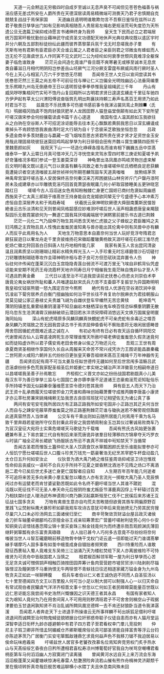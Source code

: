 <!-- { "loadSidebar": true } -->
　　天道一元会黙运无穷极四时自成岁至诚以无息声臭不可闻但见苍苍色福善与祸滛应感无差忒所安在人爵所贵在天德深居读周易精微端可测畏天乃君子忠慎期自克兢兢复战战于焉保家国
　　天道幽且逺明明谁敢欺勿言不吾察日鉴恒在兹所以古君子敬畏日孳孳出门如有见影响真相随吾人贵居易左绳右更规滛荒茍失度恐为天所遗公旦无逸篇卫侯抑戒诗愿言书诸绅终身为我师
　　皇天生下民而必立之君端居统万国宵旰极忧勤创业藉神武守成资圣文功德配天地休声光典坟典坟既以逺区宇时并分六朝及五部割标徒纷纭此疆而彼界蒸黎蒙兵氛干戈无时息嗟我赤子羣
　　有天斯有地有君斯有臣君臣亦天合谁云属之人君者臣之亲臣则君之邻微虫有蜂蚁而人岂无伦不见唐虞世五人作同寅不见文武时二公为经纶如何衰季世颓风竟难淳全躯保妻子临危谁致身
　　茫茫元会间造化竟谁尸昏旦既不爽寒暑无或移至诚本无息庶类自蕃滋日月相代明阴阳岂参差岳山坯厥气江河分厥支雷霆布厥威风雨行厥时圣人今在上天心与相冝八万六千岁悠悠无尽期
　　吾闻帝王世人文日以宣间尝读其书抚巻思茫然三王莫之尚五帝不可前征伐与禅让仁义岂偏全光明烛幽远心法垂简编羣生乐熈皥九州岛无倒悬帝王日以逺明哲徒拳拳恭惟我皇祖绳武三千年
　　丹山有威凤哕哕集梧冈竹实茍不饱丹山复回翔所以古明君求贤日遑遑玄纁走千里征车驰四方伊尹起有莘太公兴渭阳傅说奋版筑孔明出荆襄扶持頼三寿声名髙百王用贤乃如此时君当不忘
　　兹晨忽不乐抚膺多可伤披书感前事令我涕沾裳凤鸾止荆棘■〈氏鸟〉鸮据梧冈驺虞不饱肉豺狼厌肥羊人龙困田野人猫登庙堂倒颠有如此天下安所望吁嗟汉唐宋参会何纷攘载读虞书篇千古心遑遑
　　南国有佳人温其颜如玉我欲往从之白驹在空谷斯人不可招泥涂讵能辱去往本无心飘飘若黄鹄我思日以深玄纁谩成束掉头不肯顾悠悠我衷曲清时足大行胡为自彳亍念彼采芝歌独坐恒忽忽
　　吕政多遗金商辛多羡财鹿台与嬴藏一炬飞烟埃吾思古贤君所贵在贤才贤才足资世金玉安用哉此理固易晓彼狂迷莫回鸡鸣起孳孳为利日徘徊会田有齐魏斗寳生嫌猜四臣照千里魏恵颜如灰
　　我观天下山一一坯造化峥嵘各擅名而谁肯相下巍巍五岳中崇髙维泰华一掌入云霄日月真可借冲天几万寻恍惚来灵驾氷雪四时寒三庚讵知夏嗟予夙好竒藩维况多暇扪参试一登玉姜莫深讶
　　神龟曽出洛凤凰亦鸣岐灵物岂虚来解后文明时羲文既以逺元气日以衰虽有麟与凤致之者为谁嗟嗟仲尼氏栖栖良足悲获麟竟遭毙识者空涟洏嗤彼五胡世祯祥何所期苍麟驾鼓车天道真嗤嗤
　　放勲结茅茨神禹卑宫室吁嗟古圣人安居保终吉奈何秦汉来万邦困据拮山林穷斧斤门户罄丹漆阿房未及成建章亦以毕雕镌竞滛巧回首竟萧瑟夜眠庸几何小轩取容膝睡美五更钟晓窓踏红日
　　嗟嗟今古人滔滔迷女色焉知粉触髅亡身更亡国妲已商纣危褒姒周幽惑西施吴子亡太真三郎踣于维髙世王持身能自克宠姬欲同辇无宁亏盛德予心本冲素万虑恒自息深居养太和于焉趋寿域
　　伏羲抚云泉神明钦厥德大舜鼓南薫斯民愠皆絶谁云古乐淡清和见天则曽闻凤格韶感应妙难测吁嗟后世人滛声相蛊惑唐皇亲羯鼓梨园乐无极霓裳欲何为一舞遂亡国我耳厌喧阗端居守渊黙窻前披乐书古道已荆棘
　　茫茫一元化二气乃屈伸万物生其间悉含天地仁虎狼之父子蜂蚁之君臣雎鸠之夫妇鸿鴈之主宾物且具人性愧此蚩蚩民谁知禽与兽亦能出其伦禽中则有凤兽中亦有麟人而反乎此焉用名为人
　　天地生万物意思本自嘉奈何当世人玩好竞浮夸隋君恣厥狂宸逰日以奢龙舟走千里贪彼维扬花宋徽蹈覆辙黄杨致天涯吁嗟花石纲江淮尽虎蛇炀亡徽北狩回首白日斜唐人牡丹地相传能几家
　　我家有美玉人言出昆冈清姿温且润素质坚以刚珊瑚让精彩水精失辉光玉人一入手珍重无时忘琢磨借沙石切磋付刀铓雕镌制瑚琏専攻作圭璋神明许相与君子良可方但恐珷玞混弃置令人伤
　　神仙驻何许传闻在蓬莱沉沉白玉宫隐隐青莲台弱流不可渡万里无飞埃自非鹤背仙凭虚讵能来安期不死药王母流霞杯天地许同寿日月宁相催我生竟茫昧自愧非仙才至人不可遇且酌黄金罍
　　三代日以逺至治不可追我尝读前史抚巻心伤悲炎刘崇伯术李唐竟沦夷女祸世所耻和蕃人共嗤逮兹赵宋氏兵力苦不支委靡不复振甘为异国欺明明我皇祖仗钺驱熊貔一怒九围定百世今熈熈
　　絶代有佳人优游在空谷渇饮涧中泉饥飡岩下菊穷居养贞白衡门擅幽独如何治平世长往不肯复劝尔脱麻衣为君挂朝服山灵莫见疑公家正悬禄丈夫贵雄飞胡为自雌伏登车早幡然无苦恋黄犊
　　乾坤乖气薄阴阳镇差乱重雾结重阴漫漫不知旦幽岩木魅栖深谷鬼车唤百怪恣纵横羣阴欝无散阳乌忽东生沧溟涌霄汉赫赫破顽云潜回若氷泮须臾障碍消悠远天文焕万国属皇明寰海同灿灿
　　深山有蛇虎晴原多凤麟凤麟真快覩蛇虎不可亲虎蛇有余毒近之噬吾身凤麟乃灵瑞致之苦无因我尝读古书于焉求屈伸昏昏茍不察贻患将无垠闲居感畴昔用舍怨因循蛇虎既难近逺之诚在人
　　有初必有终有日必有夜天运自循环阴阳交代谢曽闻古仙人云霄逺凌跨死生亦常理谁惟天所赦吁嗟老佛徒蚩蚩思久假贪迷竟何如而徒陷虚诈所以君子儒安焉老田舍修身以俟之万物还元化
　　吾观三王世有周承夏商贤圣相继作享国何久长自从周赧来天命苦不常兴戎凭诈力王图讵能昌嬴秦纔二世阿房火咸阳六朝并五代纷纷日更张皇天眷吾祖继宋髙百王绳绳千万年神器传无疆
　　吾闻贤后妃有周不可当太姜及任姒世德传无疆如何至后世宫闱多滥觞吕武恣滛虐纷纷多色荒我家配圣祖圣后并姬姜仁孝实继之辅治声洋洋徽音允相嗣帝道日以昌嗟嗟我圣善子孙焉敢忘
　　齐桓假仁义晋文亦如之纷纷战国君剧戱真小儿美哉汉东平为善日孳孳三监与七国国亡身亦隳李唐不足道诸王恣豪痴滛荒讵知耻俗乐手所持嗟予固无似嗣秦沗藩维愿言崇令德刘苍其我师
　　舜有臣五人而天下乃治武王资十乱承商履天位嗟彼夘金刀凭谁和鼎味创始藉萧曹守成推丙魏李唐虽小康贤才亦云萃杜房兼宋姚绳绳赖无坠我思古良臣班班犹可记相望佐无为诸公真了事
　　两间有安宅安宅我所居四方有正路正路我所如安宅固非小正路岂其迂夫何当世人而自与之踈安宅蔽草莽蚩蚩莫之除正路塞荆棘茫茫谁与锄执迷若不解旁观但踟蹰此道真窅然吾人当体诸
　　公交车有千乘出则如云随所居能几何焉用千乘为名马致千里奔趋若星驰所守仅吾封乗此将安之我尝陋周制金玉岂其仪过奢诚易败商车乃为冝汉皇征大宛将士实乘危嗟嗟天马歌徒为千载嗤
　　吾闻有熊氏古风始更张裹纒兼布革上下易衣裳三代自有制后来渐荒唐诡异骇羣目轻薄移四方锦章夺天巧罗衣斗时装广袖全疋帛长裙欲飞扬服妖古所忌不衷真不祥城中茍知禁天下当循常
　　吾闻古圣君而惟饭土簋仲尼大圣人饮蔬食饮水箪瓢困颜氏至乐谁能拟曽参亦可人恒饥宁愿仕嗟嗟后世人口腹斗珍羙万钱充一筯豪奢浩无纪烹羔宰肥牛杯盘动盈几太仓日五升何如安汝止
　　仪狄昔为酒大禹乃絶之维狂鉴周诰抑戒惩卫诗岂惟戕性命抑且丧威仪一语茍不合兵刃手所持不见夏之桀昏黙沈酒池不见隋之炀口不离酒巵二君今已矣后世尤多迷亡身更亡国智者应自知
　　人生期百年百年能几何逝者不可追将来苦无多向来黄小羣玄髪忽以皤古人亦有言流光一掷梭大禹乃圣人竞辰惧闲过亦有运甓老而肯甘婆娑勤苦既如此令名终不磨吁嗟当世人其谁不蹉跎
　　混沌既以死征伐不可无圣人奉天命元后授阴符蚩尤叛臣节涿鹿真囚俘上干轩辕讨百灵乃相扶桀纣逆人理汤武布神谟周兴商乃蹶汉起嬴斯殂至仁伐不仁民徯后来苏诸王互征战七国多贪夫
　　万物有禽兽生意亦自均荒夫苦畋猎但欲膏其唇车网徧原野百里践飞尘焚射纵鹰犬暴殄积如薪我观车攻诗古意犹可申后来竞驰骋无乃劳其民穷搜尽巢穴入口未必珍汤网去三面诸侯归至仁
　　商辛苛聚敛货财溢台屋吕政灭诸侯金刀折车轴董卓据郿坞石崇擅金谷王戎亲较筹萧宏广营蓄吁嗟射利徒劳心何仆仆安知铜臭讥讵惜钱愚恧障尘锦十里买妾珠三斛金钱竟何为而终遭杀戮吾观颜渊氏薄田继飦粥箪瓢有余乐富贵真碌碌
　　古人拙已甚今人巧何多古意竟不存纷纷将奈何嗤彼当世人斗智互礲磨眼前移造物胷中铸干戈权门讵云逺一径即能过天门谁谓髙攀縁手堪摩巧人固多事有如茧中蛾茧成身自锢拙者频笑歌
　　西川恃重险而人谁敢窥征西褁毡入蜀人竟难支东吴倚三江汹涌乃天为楼舡焚缆下吴人亦离披维险不可恃维贤为可资舟中皆敌国君人当慎之
　　相君椒百斛领军鞋一屋为利日孳孳而心苦无足贪夫诚可憎佩钥声相触匹骑按田园弄筹计鱼肉营营趂市墟贸贸涉川陆剥削尽锱铢悭涩及饘粥恨不马重驹恨无牛两犊恨不青蚨钱日往还相逐家藏万镒金身为九州岛牧贪夫正如此一咲聊捧腹
　　假兵车者伯以仁义者王诚伪逈不同而人自圣狂汤以七十里至德闻四方文王以百里殷人何可当小足以制大弱可以制强人心一以归天命自有常试观伯者民驩虞气洋洋齐桓晋文事十世忽以亡何如王者民皥皥莫能量百世既以远仁恩讵能忘我尝阅书史浩然兴慨慷因之识天德王者其永昌
　　有国有家者知人实为艰知人竟何为乃在用舍间宵人不可用用则秽清班君子不可舍舍则槁空山子瑕据津要伯玉甘退闲孰知贤不肖治乱诚所闗凤凰览德辉一去不肯还豺狼卧当道令我涕潺湲
　　吾闻君人者奔走天下士进退手所操谁云无所事祥麟不茍出妖狐足儇利吁嗟进退间而诚闗至治何物鬼蜮徒貌陋据台位奸邪惑帝聪子仪徒自恚而亦有人猫月堂运深智李适日衔杯九龄亦趍避朝中有君子四方君子至君看权幸门羣儿竞投刺
　　仲尼主子瑕卫卿非所惜孟轲媚臧仓齐卿斯暖席俗论真可鄙圣贤能自择富贵等浮云台钧亦陈迹茅茨乃广居衡门实安宅箪瓢敌锺鼎乞求竟何益声色不我移刀锯不我迫居易以俟命玩味庖羲易
　　吁嗟兹世人居官多老饕孜孜慕名位焉知奔竞劳权门炙手热氷山与天髙绥绥乞昏夜白日矜所遭相君喜松寿凉州愽葡萄好官我自为咲骂空嘲嘈君看柄臣第车马何滔滔幽人方寂寞闭门读离骚
　　曽闻黄河水远自天上来万流会东海滔滔极蓬莱又闻瞿塘峡惊涛吼春雷人愁灔滪险奔流若山摧有熊作舟楫神灵济颠颓千里在俄顷转折真竒哉巨舰苦难运聊横小水隈丁夫且休息南风殊未回
